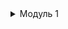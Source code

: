 <details>
  <summary>Модуль 1</summary>

Присвоение имён:
```
hostnamectl set-hostname hq-r.hq.work;exec bash
```

Смотрим название адаптера:
```
ip a
```
Настройка ip-адреса:  
```
touch /etc/net/ifaces/ens18/ipv4address
echo 192.168.0.2/25 > /etc/net/ifaces/ens18/ipv4address
```
Настройка шлюза по умолчанию: 
```
touch /etc/net/ifaces/ens18/ipv4route
echo default via 192.168.0.1 > /etc/net/ifaces/ens18/ipv4route
```
Параметры интерфейса:
```
vim /etc/net/ifaces/ens18/options
```
```
BOOTPROTO=static
TYPE=eth
NM_CONTROLLED=no
DISABLED=no
CONFIG_IPV4=yes
CONFIG_IPV6=yes
```
DNS-сервер:
```
echo nameserver 8.8.8.8 > /etc/resolv.conf
```

Перезагрузка адаптера:
```
service network restart
```


***

</details>
